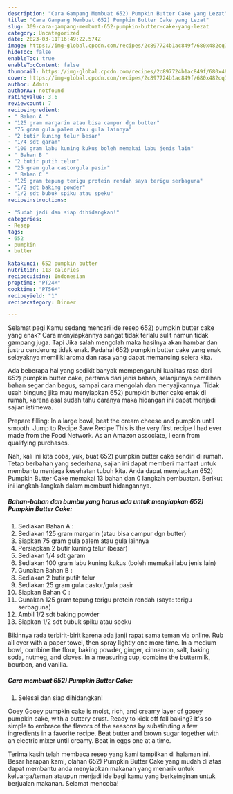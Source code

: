 ```yaml
---
description: "Cara Gampang Membuat 652) Pumpkin Butter Cake yang Lezat"
title: "Cara Gampang Membuat 652) Pumpkin Butter Cake yang Lezat"
slug: 309-cara-gampang-membuat-652-pumpkin-butter-cake-yang-lezat
category: Uncategorized
date: 2023-03-11T16:49:22.574Z
image: https://img-global.cpcdn.com/recipes/2c897724b1ac849f/680x482cq70/652-pumpkin-butter-cake-foto-resep-utama.jpg
hideToc: false
enableToc: true
enableTocContent: false
thumbnail: https://img-global.cpcdn.com/recipes/2c897724b1ac849f/680x482cq70/652-pumpkin-butter-cake-foto-resep-utama.jpg
cover: https://img-global.cpcdn.com/recipes/2c897724b1ac849f/680x482cq70/652-pumpkin-butter-cake-foto-resep-utama.jpg
author: Admin
authorAv: notfound
ratingvalue: 3.6
reviewcount: 7
recipeingredient:
- " Bahan A "
- "125 gram margarin atau bisa campur dgn butter"
- "75 gram gula palem atau gula lainnya"
- "2 butir kuning telur besar"
- "1/4 sdt garam"
- "100 gram labu kuning kukus boleh memakai labu jenis lain"
- " Bahan B "
- "2 butir putih telur"
- "25 gram gula castorgula pasir"
- " Bahan C "
- "125 gram tepung terigu protein rendah saya terigu serbaguna"
- "1/2 sdt baking powder"
- "1/2 sdt bubuk spiku atau speku"
recipeinstructions:

- "Sudah jadi dan siap dihidangkan!"
categories:
- Resep
tags:
- 652
- pumpkin
- butter

katakunci: 652 pumpkin butter 
nutrition: 113 calories
recipecuisine: Indonesian
preptime: "PT24M"
cooktime: "PT56M"
recipeyield: "1"
recipecategory: Dinner

---
```



Selamat pagi Kamu sedang mencari ide resep 652) pumpkin butter cake yang enak? Cara menyiapkannya sangat tidak terlalu sulit namun tidak gampang juga. Tapi Jika salah mengolah maka hasilnya akan hambar dan justru cenderung tidak enak. Padahal 652) pumpkin butter cake yang enak selayaknya memiliki aroma dan rasa yang dapat memancing selera kita.


Ada beberapa hal yang sedikit banyak mempengaruhi kualitas rasa dari 652) pumpkin butter cake, pertama dari jenis bahan, selanjutnya pemilihan bahan segar dan bagus, sampai cara mengolah dan menyajikannya. Tidak usah bingung jika mau menyiapkan 652) pumpkin butter cake enak di rumah, karena asal sudah tahu caranya maka hidangan ini dapat menjadi sajian istimewa.

Prepare filling: In a large bowl, beat the cream cheese and pumpkin until smooth. Jump to Recipe Save Recipe This is the very first recipe I had ever made from the Food Network. As an Amazon associate, I earn from qualifying purchases.


Nah, kali ini kita coba, yuk, buat 652) pumpkin butter cake sendiri di rumah. Tetap berbahan yang sederhana, sajian ini dapat memberi manfaat untuk membantu menjaga kesehatan tubuh kita. Anda dapat menyiapkan 652) Pumpkin Butter Cake memakai 13 bahan dan 0 langkah pembuatan. Berikut ini langkah-langkah dalam membuat hidangannya.

<!--inarticleads1-->

##### Bahan-bahan dan bumbu yang harus ada untuk menyiapkan 652) Pumpkin Butter Cake:

1. Sediakan  Bahan A :
1. Sediakan 125 gram margarin (atau bisa campur dgn butter)
1. Siapkan 75 gram gula palem atau gula lainnya
1. Persiapkan 2 butir kuning telur (besar)
1. Sediakan 1/4 sdt garam
1. Sediakan 100 gram labu kuning kukus (boleh memakai labu jenis lain)
1. Gunakan  Bahan B :
1. Sediakan 2 butir putih telur
1. Sediakan 25 gram gula castor/gula pasir
1. Siapkan  Bahan C :
1. Gunakan 125 gram tepung terigu protein rendah (saya: terigu serbaguna)
1. Ambil 1/2 sdt baking powder
1. Siapkan 1/2 sdt bubuk spiku atau speku


Bikinnya rada terbirit-birit karena ada janji rapat sama teman via online. Rub all over with a paper towel, then spray lightly one more time. In a medium bowl, combine the flour, baking powder, ginger, cinnamon, salt, baking soda, nutmeg, and cloves. In a measuring cup, combine the buttermilk, bourbon, and vanilla. 

<!--inarticleads2-->

##### Cara membuat 652) Pumpkin Butter Cake:


1. Selesai dan siap dihidangkan!

Ooey Gooey pumpkin cake is moist, rich, and creamy layer of gooey pumpkin cake, with a buttery crust. Ready to kick off fall baking? It&#39;s so simple to embrace the flavors of the seasons by substituting a few ingredients in a favorite recipe. Beat butter and brown sugar together with an electric mixer until creamy. Beat in eggs one at a time. 

Terima kasih telah membaca resep yang kami tampilkan di halaman ini. Besar harapan kami, olahan 652) Pumpkin Butter Cake yang mudah di atas dapat membantu anda menyiapkan makanan yang menarik untuk keluarga/teman ataupun menjadi ide bagi kamu yang berkeinginan untuk berjualan makanan. Selamat mencoba!
